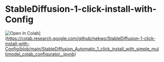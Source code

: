 # StableDiffusion-1-click-install-with-Config

![Open In Colab](https://colab.research.google.com/assets/colab-badge.svg)](https://colab.research.google.com/github/nekwo/StableDiffusion-1-click-install-with-Config/blob/main/StableDiffusion_Automatic_1_click_install_with_simple_multimodel_colab_configurator_.ipynb)
      
